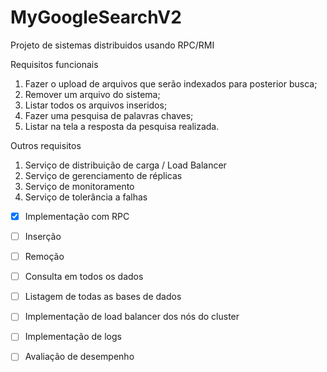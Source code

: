 # MyGoogleSearchV2
Projeto de sistemas distribuidos usando RPC/RMI

Requisitos funcionais
1. Fazer o upload de arquivos que serão indexados para posterior busca;
2. Remover um arquivo do sistema;
3. Listar todos os arquivos inseridos;
4. Fazer uma pesquisa de palavras chaves;
5. Listar na tela a resposta da pesquisa realizada.

Outros requisitos
1. Serviço de distribuição de carga / Load Balancer
2. Serviço de gerenciamento de réplicas
3. Serviço de monitoramento
4. Serviço de tolerância a falhas


- [x] Implementação com RPC

- [ ] Inserção

- [ ] Remoção

- [ ] Consulta em todos os dados

- [ ] Listagem de todas as bases de dados

- [ ] Implementação de load balancer dos nós do cluster

- [ ] Implementação de logs

- [ ] Avaliação de desempenho